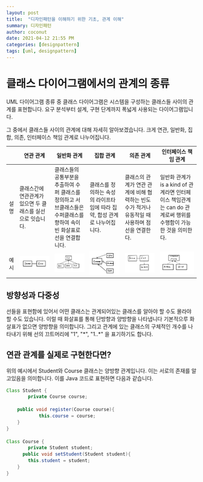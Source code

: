 ```yaml
---
layout: post
title:  "디자인패턴을 이해하기 위한 기초, 관계 이해"
summary: 디자인패턴
author: coconut
date: 2021-04-12 21:55 PM
categories: [designpattern]
tags: [uml, designpattern]
---
```


# 클래스 다이어그램에서의 관계의 종류

UML 다이어그램 종류 중 클래스 다이어그램은 시스템을 구성하는 클래스들 사이의 관계를 표현합니다. 요구 분석부터 설계, 구현 단계까지 폭넓게 사용되는 다이어그램입니다.

그 중에서 클래스들 사이의 관계에 대해 자세히 알아보겠습니다. 크게 연관, 일반화, 집합, 의존, 인터페이스 책임 관계로 나누어집니다. 

|      | 연관 관계                                                    | 일반화 관계                                                  | 집합 관계                                                    | 의존 관계                                                    | 인터페이스 책임 관계                                         |
| ---- | ------------------------------------------------------------ | ------------------------------------------------------------ | ------------------------------------------------------------ | ------------------------------------------------------------ | ------------------------------------------------------------ |
| 설명 | 클래스간에 연관관계가 있으면 두 클래스를 실선으로 잇습니다.  | 클래스들의 공통부분을 추출하여 수퍼 클래스를 정의하고 서브클래스들은 수퍼클래스를 향하여 속이 빈 화살표로 선을 연결합니다. | 클래스를 정의하는 속성의 라이프타임에 따라 집약, 합성 관계로 나누어집니다. | 클래스의 관계가 연관 관계에 비해 협력하는 빈도수가 적거나 유동적일 때 사용하며 점선을 연결한다. | 일반화 관계가 is a kind of 관계라면 인터페이스 책임관계는 can do 관계로써 행위를 수행함이 가능한 것을 의미한다. |
| 예시 | ![IMG_DF230C3211FC-1](/assets/img/post/designpattern1/1.png) | ![IMG_D1C966B43E1F-1](/assets/img/post/designpattern1/2.png) | ![IMG_9A0FAC9D7D63-1](/assets/img/post/designpattern1/3.png) | ![IMG_96D7206C0AD3-1](/assets/img/post/designpattern1/4.png) | ![IMG_0DE8FB73A4E6-1](/assets/img/post/designpattern1/5.png) |



## 방향성과 다중성

선들을 표현함에 있어서 어떤 클래스는 관계되어있는 클래스를 알아야 할 수도 몰라야 할 수도 있습니다. 이럴 때 화살표를 통해 단방향과 양방향을 나타냅니다 기본적으루 화살표가 없으면 양방향을 의미합니다. 그리고 관계에 있는 클래스의 구체적인 개수를 나타내기 위해 선의 끄트머리에 "1", "\*", "1..\*" 을 표기하기도 합니다.



## 연관 관계를 실제로 구현한다면?

위의 예시에서 Student와 Course 클래스는 양방향 관계입니다. 이는 서로의 존재를 알고있음을 의미합니다. 이를 Java 코드로 표현하면 다음과 같습니다.

```java
Class Student {
		private Course course;
		
    public void register(Course course){
    		this.course = course;
    }
}

Class Course {
		private Student student;
	  public void setStudent(Student student){
      	this.student = student;
    }
}
```

